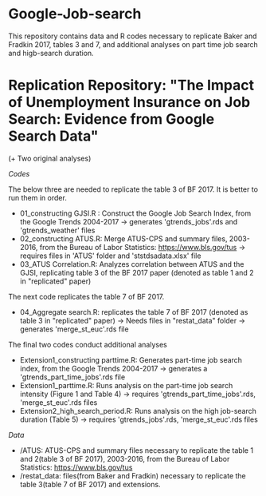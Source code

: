 # Google-Job-search
This repository contains data and R codes necessary to replicate Baker and Fradkin 2017, tables 3 and 7, and additional analyses on part time job search and higb-search duration.

# Replication Repository: "The Impact of Unemployment Insurance on Job Search: Evidence from Google Search Data"
(+ Two original analyses)

*Codes*

The below three are needed to replicate the table 3 of BF 2017. It is better to run them in order.
- 01_constructing GJSI.R : Construct the Google Job Search Index, from the Google Trends 2004-2017
-> generates 'gtrends_jobs'.rds and 'gtrends_weather' files
- 02_constructing ATUS.R: Merge ATUS-CPS and summary files, 2003-2016, from the Bureau of Labor Statistics: https://www.bls.gov/tus
-> requires files in 'ATUS' folder and 'ststdsadata.xlsx' file
- 03_ATUS Correlation.R: Analyzes correlation between ATUS and the GJSI, replicating table 3 of the BF 2017 paper (denoted as table 1 and 2 in "replicated" paper)

The next code replicates the table 7 of BF 2017.
- 04_Aggregate search.R: replicates the table 7 of BF 2017 (denoted as table 3 in "replicated" paper)
-> Needs files in "restat_data" folder
-> generates 'merge_st_euc'.rds file

The final two codes conduct additional analyses
- Extension1_constructing parttime.R: Generates part-time job search index, from the Google Trends 2004-2017
-> generates a 'gtrends_part_time_jobs'.rds file
- Extension1_parttime.R: Runs analysis on the part-time job search intensity (Figure 1 and Table 4)
-> requires 'gtrends_part_time_jobs'.rds, 'merge_st_euc'.rds files
- Extension2_high_search_period.R: Runs analysis on the high job-search duration (Table 5)
-> requires 'gtrends_jobs'.rds, 'merge_st_euc'.rds files

*Data*
- /ATUS: ATUS-CPS and summary files necessary to replicate the table 1 and 2(table 3 of BF 2017), 2003-2016, from the Bureau of Labor Statistics: https://www.bls.gov/tus
- /restat_data: files(from Baker and Fradkin) necessary to replicate the table 3(table 7 of BF 2017) and extensions.

